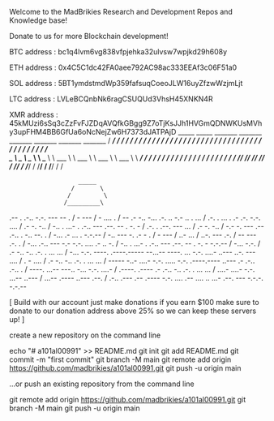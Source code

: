 Welcome to the MadBrikies Research and Development Repos and Knowledge base!

Donate to us for more Blockchain development! 

BTC address : bc1q4lvm6vg838vfpjehka32ulvsw7wpjkd29h608y

ETH address : 0x4C5C1dc42FA0aee792AC98ac333EEAf3c06F51a0

SOL address : 5BT1ymdstmdWp359fafsuqCoeoJLW16uyZfzwWzjmLjt

LTC address : LVLeBCQnbNk6ragCSUQUd3VhsH45XNKN4R

XMR address : 45kMUzi6sSq3cZzFvFJZDqAVQfkGBgg9Z7oTjKsJJh1HVGmQDNWKUsMVhy3upFHM4BB6GfUa6oNcNejZw6H7373dJATPAjD
      _____  _____  _______  _______  _______  _______  _______  _______ 
     / ___/ / ___/ / ___/ / / ___/ / / ___/ / / ___/ / / ___/ / / ___/ / 
    / /__  / /__  / /__  / / /__  / / /__  / / /__  / / /__  / / /__  /  
    \___ \ \___ \ \___ \ \ \___ \ \ \___ \ \ \___ \ \ \___ \ \ \___ \ \ 
    ___/ / ___/ / ___/ / / ___/ / / ___/ / / ___/ / / ___/ / / ___/ / / 
   /____/ /____/ /____/ /____/ / /____/ / /____/ / /____/ / /____/ / /  
                                                
                       _____
                     /       \
                    /         \
                   /_________\
                   
  .-- . .-.. -.-. --- -- . / - --- / - .... . / -- .- -.. -... .-. .. -.- .. . ... / .-. . ... . .- .-. -.-. .... / .- -. -.. / -.. . ...- . .-.. --- .--. -- . -. - / .-. . .--. --- ... / .- -. -.. / -.- -. --- .-- .-.. . -.. --. . / -... .- ... . -.-.-- / -.. --- -. .- - . / - --- / ..- ... / ..-. --- .-. / -- --- .-. . / -... .-.. --- -.- -.-. .... .- .. -. / -.. . ...- . .-.. --- .--. -- . -. - -.-.-- / -... -.-. / .- -.. -.. .-. . ... ... / -... -.-. ----. .----.----- --...-- ----. ... -.-. ....- ..--- ..-. --- .... / . - .... / .- -.. -.. .-. . ... ... / ----- -..- ....- -.-. ..... -.-. .----.---- ..--- .- .-.. .-.. . / ----. ...-- ---.. -... -.-. ....- / .----. .---- .- .-.. -.. .-. . ... ... / ....- ....- -.-. ...-- ..--- / ...-- .---- ..--- .--. / .-.. .--- .-- .---- -.-. .... .-- .... .. ...- .--. --- -.-.-. -.-.-- 





[ Build with our account just make donations if you earn $100 make sure to donate to our donation address above 25% so we can keep these servers up! ]

create a new repository on the command line

echo "# a101al00991" >> README.md
git init
git add README.md
git commit -m "first commit"
git branch -M main
git remote add origin https://github.com/madbrikies/a101al00991.git
git push -u origin main

…or push an existing repository from the command line

git remote add origin https://github.com/madbrikies/a101al00991.git
git branch -M main
git push -u origin main
